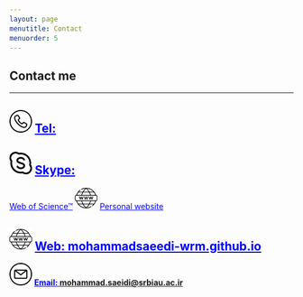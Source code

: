 ```yaml
---
layout: page
menutitle: Contact
menuorder: 5
---
```

## __Contact me__
_________________________________________________________________________________________________________________________________________________________________________


## <img width="40" height="40" alt="Target" src="/assets//call.png"> __<a href="" style="color: blue;"> Tel: </a>__ 
## <img width="40" height="40" alt="Target" src="/assets//skype.png"> __<a href="" style="color: blue;">Skype: </a>__ 

<a href="https://www.webofscience.com/wos/author/record/2423812" style="color: blue;">Web of Science™</a>
<img width="40" height="40" alt="Target" src="/assets//web.png"> <a href="https://mohammadsaeedi-wrm.github.io/" style="color: blue;">Personal website</a>

## <img width="40" height="40" alt="Target" src="/assets//web.png"> __<a href="https://mohammadsaeedi-wrm.github.io/" style="color: blue;">Web: mohammadsaeedi-wrm.github.io </a>__ 
 <img width="40" height="40" alt="Target" src="/assets//email.png"> __<a href="" style="color: blue;">Email: mohammad.saeidi@srbiau.ac.ir </a>__ 
